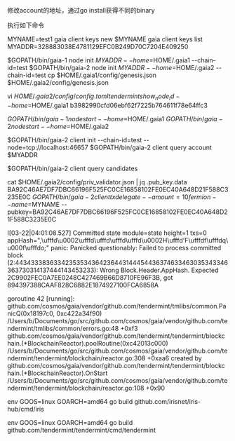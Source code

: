 修改account的地址，通过go install获得不同的binary

执行如下命令

MYNAME=test1
gaia client keys new $MYNAME
gaia client keys list
MYADDR=328883038E4781129EFC0B249D70C7204E409250


$GOPATH/bin/gaia-1 node init $MYADDR --home=$HOME/.gaia1 --chain-id=test
$GOPATH/bin/gaia-2 node init $MYADDR --home=$HOME/.gaia2 --chain-id=test
cp $HOME/.gaia1/config/genesis.json $HOME/.gaia2/config/genesis.json

vi $HOME/.gaia2/config/config.toml
tendermint show_node_id --home=$HOME/.gaia1
b3982990cfd06ebf62f7225b764611f78e64ffc3

$GOPATH/bin/gaia-1 node start --home=$HOME/.gaia1
$GOPATH/bin/gaia-2 node start --home=$HOME/.gaia2


$GOPATH/bin/gaia-2 client init --chain-id=test --node=tcp://localhost:46657
$GOPATH/bin/gaia-2 client query account $MYADDR

$GOPATH/bin/gaia-2 client query candidates

cat $HOME/.gaia2/config/priv_validator.json | jq .pub_key.data
BA92C46AE7DF7DBC66196F525FC0CE16858102FE0EC40A648D21F588C3235E0C
$GOPATH/bin/gaia-2 client tx delegate --amount=10fermion --name=$MYNAME --pubkey=BA92C46AE7DF7DBC66196F525FC0CE16858102FE0EC40A648D21F588C3235E0C

I[03-22|04:01:08.527] Committed state                              module=state height=1 txs=0 appHash=",\ufffd\u0002\ufffd\ufffd\ufffd\ufffd\u0002H\ufffd'F\ufffdf\ufffdq\u000f\ufffdo;"
panic: Panicked questionably: Failed to process committed block (2:44343338363342353534364236443144454436374633463035343346363730314137444143453233): Wrong Block.Header.AppHash.  Expected 2C9902FEC0A7EE0248C427469B66D8710FE96F3B, got 894397388CAAF828C6882E1874927100FCA6858A

goroutine 42 [running]:
github.com/cosmos/gaia/vendor/github.com/tendermint/tmlibs/common.PanicQ(0x18197c0, 0xc422a34f90)
	/Users/b/Documents/go/src/github.com/cosmos/gaia/vendor/github.com/tendermint/tmlibs/common/errors.go:48 +0xf3
github.com/cosmos/gaia/vendor/github.com/tendermint/tendermint/blockchain.(*BlockchainReactor).poolRoutine(0xc42013c000)
	/Users/b/Documents/go/src/github.com/cosmos/gaia/vendor/github.com/tendermint/tendermint/blockchain/reactor.go:308 +0xaa6
created by github.com/cosmos/gaia/vendor/github.com/tendermint/tendermint/blockchain.(*BlockchainReactor).OnStart
	/Users/b/Documents/go/src/github.com/cosmos/gaia/vendor/github.com/tendermint/tendermint/blockchain/reactor.go:108 +0x90



env GOOS=linux GOARCH=amd64 go build github.com/irisnet/iris-hub/cmd/iris


env GOOS=linux GOARCH=amd64 go build github.com/tendermint/tendermint/cmd/tendermint

